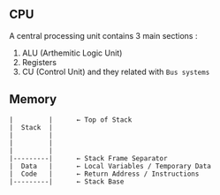 ## CPU
A central processing unit contains 3 main sections :
1. ALU (Arthemitic Logic Unit)
2. Registers
3. CU (Control Unit)
and they related with `Bus systems`

## Memory
```
|         |      ← Top of Stack
|  Stack  |      
|         |
|         |
|         |
|---------|      ← Stack Frame Separator
|  Data   |      ← Local Variables / Temporary Data
|  Code   |      ← Return Address / Instructions
|---------|      ← Stack Base
```


